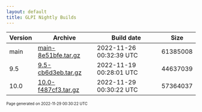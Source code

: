 ```yaml
---
layout: default
title: GLPI Nightly Builds
---
```


Version|Archive|Build date|Size
---|---|---|---
main|[main-8e51bfe.tar.gz](main-8e51bfe.tar.gz)|2022-11-26 00:32:39 UTC|61385008
9.5|[9.5-cb6d3eb.tar.gz](9.5-cb6d3eb.tar.gz)|2022-11-19 00:28:01 UTC|44637039
10.0|[10.0-f487cf3.tar.gz](10.0-f487cf3.tar.gz)|2022-11-29 00:30:22 UTC|57364037

<font size="1">Page generated on 2022-11-29 00:30:22 UTC</font>
